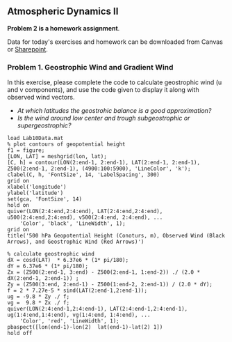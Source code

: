 ## Atmospheric Dynamics II

**Problem 2 is a homework assignment**. 

Data for today's exercises and homework can be downloaded from Canvas or 
[Sharepoint](https://gohkust-my.sharepoint.com/:u:/g/personal/shixm_ust_hk/Eb19PmycxeBBmb2-Y7BliBQBU4ZGShKXbWf7TnF9RRe3XA?e=GpHMaq).

### Problem 1. Geostrophic Wind and Gradient Wind

In this exercise, please complete the code to calculate geostrophic wind (u and v components), and use the code given to display it along with observed wind vectors. 
* _At which latitudes the geostrohic balance is a good approximation?_
* _Is the wind around low center and trough subgeostrophic or supergeostrophic?_

```
load Lab10Data.mat
% plot contours of geopotential height
f1 = figure;
[LON, LAT] = meshgrid(lon, lat);
[C, h] = contour(LON(2:end-1, 2:end-1), LAT(2:end-1, 2:end-1), Z500(2:end-1, 2:end-1), (4900:100:5900), 'LineColor', 'k');
clabel(C, h, 'FontSize', 14, 'LabelSpacing', 300)
grid on
xlabel('longitude')
ylabel('latitude')
set(gca, 'FontSize', 14)
hold on
quiver(LON(2:4:end,2:4:end), LAT(2:4:end,2:4:end), u500(2:4:end,2:4:end), v500(2:4:end, 2:4:end), ...
    'Color', 'black', 'LineWidth', 1);
grid on
title('500 hPa Geopotential Height (Conoturs, m), Observed Wind (Black Arrows), and Geostrophic Wind (Red Arrows)')

% calculate geostrophic wind
dX = cosd(LAT)  * 6.37e6 * (1* pi/180);
dY = 6.37e6 * (1* pi/180);
Zx = (Z500(2:end-1, 3:end) - Z500(2:end-1, 1:end-2)) ./ (2.0 * dX(2:end-1, 2:end-1)) ;
Zy = (Z500(3:end, 2:end-1) - Z500(1:end-2, 2:end-1)) / (2.0 * dY);
f = 2 * 7.27e-5 * sind(LAT(2:end-1,2:end-1));
ug = -9.8 * Zy ./ f;
vg =  9.8 * Zx ./ f;
quiver(LON(2:4:end-1,2:4:end-1), LAT(2:4:end-1,2:4:end-1), ug(1:4:end,1:4:end), vg(1:4:end, 1:4:end), ...
    'Color', 'red', 'LineWidth', 1);
pbaspect([lon(end-1)-lon(2)  lat(end-1)-lat(2) 1])
hold off
```


